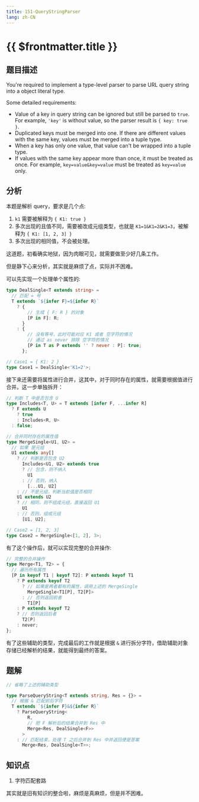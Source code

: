```yaml
---
title: 151-QueryStringParser
lang: zh-CN
---
```


# {{ $frontmatter.title }}

## 题目描述

You're required to implement a type-level parser to parse URL query string into a object literal type.

Some detailed requirements:

- Value of a key in query string can be ignored but still be parsed to `true`. For example, `'key'` is without value, so the parser result is `{ key: true }`.
- Duplicated keys must be merged into one. If there are different values with the same key, values must be merged into a tuple type.
- When a key has only one value, that value can't be wrapped into a tuple type.
- If values with the same key appear more than once, it must be treated as once. For example, `key=value&key=value` must be treated as `key=value` only.

## 分析

本题是解析 query，要求是几个点:

1. `k1` 需要被解释为 `{ K1: true }`
2. 多次出现的且值不同，需要被改成元组类型，也就是 `K1=1&K1=2&K1=3`，被解释为 `{ K1: [1, 2, 3] }`
3. 多次出现的相同值，不会被处理。

这道题，初看确实地狱，因为肉眼可见，就需要做至少好几条工作。

但是静下心来分析，其实就是麻烦了点，实际并不困难。

可以先实现一个处理单个属性的:

```ts
type DealSingle<T extends string> =
  // 匹配 = 号
  T extends `${infer F}=${infer R}`
    ? {
        // 生成 { F: R } 的对象
        [P in F]: R;
      }
    : {
        // 没有等号，此时可能对应 K1 或者 空字符的情况
        // 通过 as never 排除 空字符的情况
        [P in T as P extends '' ? never : P]: true;
      };

// Case1 = { K1: 2 }
type Case1 = DealSingle<'K1=2'>;
```

接下来还需要将属性进行合并，这其中，对于同时存在的属性，就需要根据值进行合并。这一步单独拆开：

```ts
// 判断 T 中是否包含 U
type Includes<T, U> = T extends [infer F, ...infer R]
  ? F extends U
    ? true
    : Includes<R, U>
  : false;

// 合并同时存在的属性值
type MergeSingle<U1, U2> =
  // 如果 是元组
  U1 extends any[]
    ? // 判断是否包含 U2
      Includes<U1, U2> extends true
      ? // 包含，则不纳入
        U1
      : // 否则，纳入
        [...U1, U2]
    : // 不是元组，判断当前值是否相同
    U1 extends U2
    ? // 相同，则不组成元组，直接返回 U1
      U1
    : // 否则，组成元组
      [U1, U2];

// Case2 = [1, 2, 3]
type Case2 = MergeSingle<[1, 2], 3>;
```

有了这个操作后，就可以实现完整的合并操作:

```ts
// 完整的合并操作
type Merge<T1, T2> = {
  // 遍历所有属性
  [P in keyof T1 | keyof T2]: P extends keyof T1
    ? P extends keyof T2
      ? // 如果是两者都有的属性，调用上述的 MergeSingle
        MergeSingle<T1[P], T2[P]>
      : // 否则返回前者
        T1[P]
    : P extends keyof T2
    ? // 否则返回后者
      T2[P]
    : never;
};
```

有了这些辅助的类型，完成最后的工作就是根据 `&` 进行拆分字符，借助辅助对象存储已经解析的结果，就能得到最终的答案。

## 题解

```ts
// 省略了上述的辅助类型

type ParseQueryString<T extends string, Res = {}> =
  // 根据 & 匹配前后字符
  T extends `${infer F}&${infer R}`
    ? ParseQueryString<
        R,
        // 把 F 解析后的结果合并到 Res 中
        Merge<Res, DealSingle<F>>
      >
    : // 匹配结束，处理 T 之后合并到 Res 中并返回便是答案
      Merge<Res, DealSingle<T>>;
```

## 知识点

1. 字符匹配套路

其实就是旧有知识的整合啦，麻烦是真麻烦，但是并不困难。
